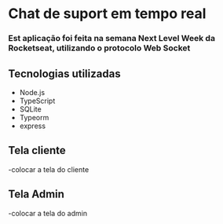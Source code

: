 # Chat de suport em tempo real 
### Est aplicação foi feita na semana Next Level Week da Rocketseat, utilizando o protocolo Web Socket 

## Tecnologias utilizadas
- Node.js
- TypeScript
- SQLite
- Typeorm
- express

## Tela cliente
-colocar a tela do cliente
## Tela Admin
-colocar a tela do admin

